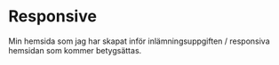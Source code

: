 # Responsive
Min hemsida som jag har skapat inför inlämningsuppgiften / responsiva hemsidan som kommer betygsättas.
